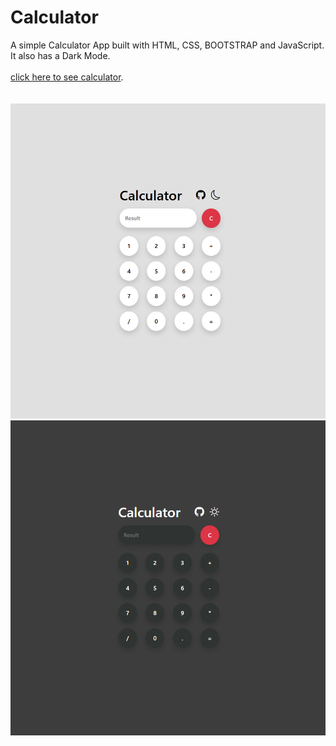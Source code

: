 # Calculator
A simple Calculator App built with HTML, CSS, BOOTSTRAP and JavaScript. It also has a Dark Mode.<br><br>
[click here to see calculator](https://mehran1384.github.io/Calculator-width-Html-CSS-Bootstrap-And-Javascript/).<br><br><br>
![Calculator Darkmode](images/calculator-1.png)![Calculator Lightmode](images/calculator-2.png)
